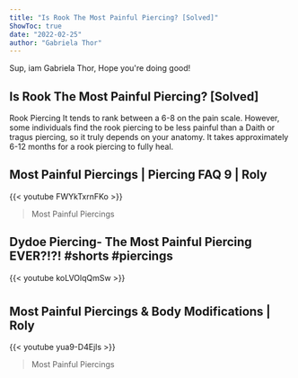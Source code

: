 ```yaml
---
title: "Is Rook The Most Painful Piercing? [Solved]"
ShowToc: true 
date: "2022-02-25"
author: "Gabriela Thor" 
---
```


Sup, iam Gabriela Thor, Hope you're doing good!
## Is Rook The Most Painful Piercing? [Solved]
Rook Piercing It tends to rank between a 6-8 on the pain scale. However, some individuals find the rook piercing to be less painful than a Daith or tragus piercing, so it truly depends on your anatomy. It takes approximately 6-12 months for a rook piercing to fully heal.

## Most Painful Piercings | Piercing FAQ 9 | Roly
{{< youtube FWYkTxrnFKo >}}
>Most Painful Piercings

## Dydoe Piercing- The Most Painful Piercing EVER?!?! #shorts #piercings
{{< youtube koLVOlqQmSw >}}
>#

## Most Painful Piercings & Body Modifications | Roly
{{< youtube yua9-D4Ejls >}}
>Most Painful Piercings

